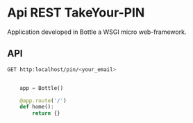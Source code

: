 # Api REST TakeYour-PIN

Application developed in Bottle a WSGI micro web-framework.

## API

```bash
GET http:localhost/pin/<your_email>
```

```python

    app = Bottle()

    @app.route('/')
    def home():
        return {}

```
